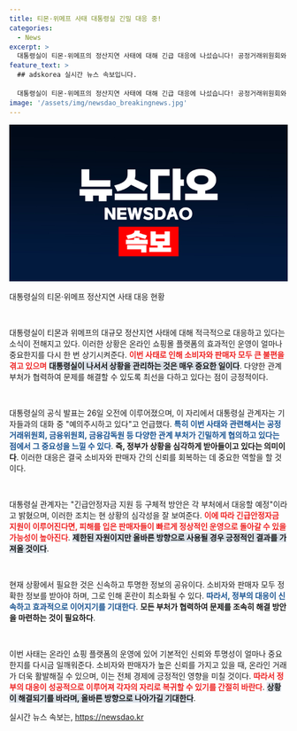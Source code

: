 ```yaml
---
title: 티몬·위메프 사태 대통령실 긴밀 대응 중!
categories:
  - News
excerpt: >
  대통령실이 티몬·위메프의 정산지연 사태에 대해 긴급 대응에 나섰습니다! 공정거래위원회와 금융당국이 협력해 신속한 해결책을 모색 중이라는데, 관심이 집중됩니다.
feature_text: >
  ## adskorea 실시간 뉴스 속보입니다.

  대통령실이 티몬·위메프의 정산지연 사태에 대해 긴급 대응에 나섰습니다! 공정거래위원회와 금융당국이 협력해 신속한 해결책을 모색 중이라는데, 관심이 집중됩니다.
image: '/assets/img/newsdao_breakingnews.jpg'
---
```


<p><img src="/assets/img/newsdao_breakingnews.jpg" alt="adskorea 속보" /></p>

<p>대통령실의 티몬·위메프 정산지연 사태 대응 현황</p>

<p data-ke-size="size16">&nbsp;</p>

<p>대통령실이 티몬과 위메프의 대규모 정산지연 사태에 대해 적극적으로 대응하고 있다는 소식이 전해지고 있다. 이러한 상황은 온라인 쇼핑몰 플랫폼의 효과적인 운영이 얼마나 중요한지를 다시 한 번 상기시켜준다. <b><span style="color: #ee2323;">이번 사태로 인해 소비자와 판매자 모두 큰 불편을 겪고 있으며</span></b> <b><span style="background-color: #21538527;">대통령실이 나서서 상황을 관리하는 것은 매우 중요한 일이다</span></b>. 다양한 관계 부처가 협력하여 문제를 해결할 수 있도록 최선을 다하고 있다는 점이 긍정적이다. </p>

<p data-ke-size="size16">&nbsp;</p>

<p>대통령실의 공식 발표는 26일 오전에 이루어졌으며, 이 자리에서 대통령실 관계자는 기자들과의 대화 중 "예의주시하고 있다"고 언급했다. <b><span style="color: #1a5490;">특히 이번 사태와 관련해서는 공정거래위원회, 금융위원회, 금융감독원 등 다양한 관계 부처가 긴밀하게 협의하고 있다는 점에서 그 중요성을 느낄 수 있다</span></b>. <b>즉, 정부가 상황을 심각하게 받아들이고 있다는 의미이다</b>. 이러한 대응은 결국 소비자와 판매자 간의 신뢰를 회복하는 데 중요한 역할을 할 것이다.</p>

<p data-ke-size="size16">&nbsp;</p>

<p>대통령실 관계자는 "긴급안정자금 지원 등 구체적 방안은 각 부처에서 대응할 예정"이라고 밝혔으며, 이러한 조치는 현 상황의 심각성을 잘 보여준다. <b><span style="color: #ee2323;">이에 따라 긴급안정자금 지원이 이루어진다면, 피해를 입은 판매자들이 빠르게 정상적인 운영으로 돌아갈 수 있을 가능성이 높아진다</span></b>. <b><span style="background-color: #21538527;">제한된 자원이지만 올바른 방향으로 사용될 경우 긍정적인 결과를 가져올 것이다</span></b>.</p>

<p data-ke-size="size16">&nbsp;</p>

<p>현재 상황에서 필요한 것은 신속하고 투명한 정보의 공유이다. 소비자와 판매자 모두 정확한 정보를 받아야 하며, 그로 인해 혼란이 최소화될 수 있다. <b><span style="color: #1a5490;">따라서, 정부의 대응이 신속하고 효과적으로 이어지기를 기대한다</span></b>. <b>모든 부처가 협력하여 문제를 조속히 해결 방안을 마련하는 것이 필요하다</b>.</p>

<p data-ke-size="size16">&nbsp;</p>

<p>이번 사태는 온라인 쇼핑 플랫폼의 운영에 있어 기본적인 신뢰와 투명성이 얼마나 중요한지를 다시금 일깨워준다. 소비자와 판매자가 높은 신뢰를 가지고 있을 때, 온라인 거래가 더욱 활발해질 수 있으며, 이는 전체 경제에 긍정적인 영향을 미칠 것이다. <b><span style="color: #ee2323;">따라서 정부의 대응이 성공적으로 이루어져 각자의 자리로 복귀할 수 있기를 간절히 바란다</span></b>. <b><span style="background-color: #21538527;">상황이 해결되기를 바라며, 올바른 방향으로 나아가길 기대한다</span></b>.</p>
실시간 뉴스 속보는, <a href="https://newsdao.kr" rel="dofollow">https://newsdao.kr</a>


